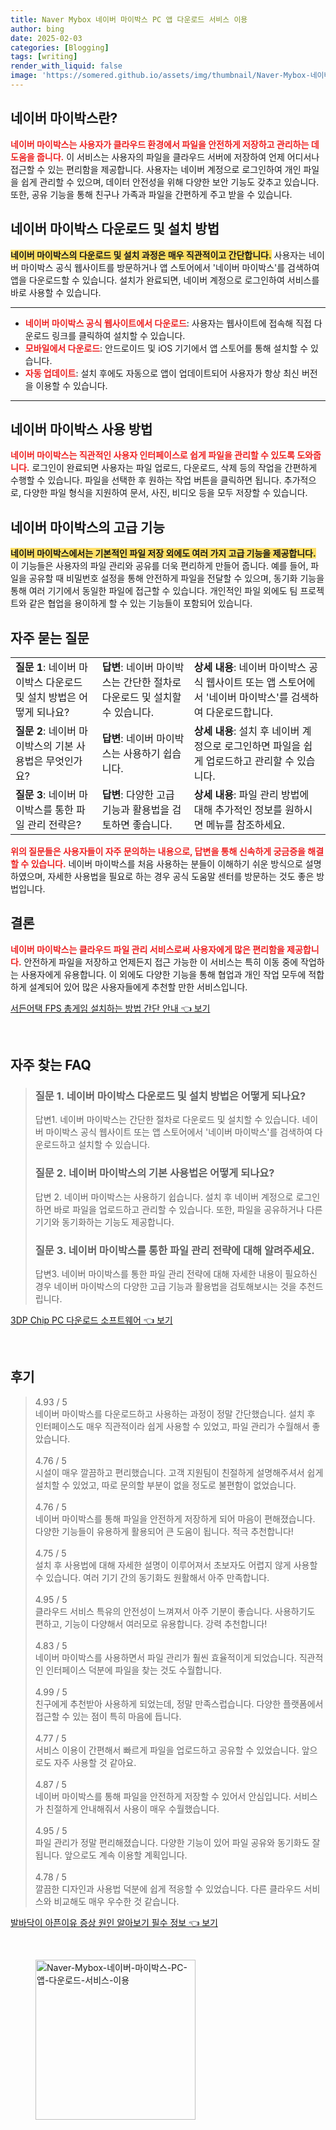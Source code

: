 ```yaml
---
title: Naver Mybox 네이버 마이박스 PC 앱 다운로드 서비스 이용
author: bing
date: 2025-02-03
categories: [Blogging]
tags: [writing]
render_with_liquid: false
image: 'https://somered.github.io/assets/img/thumbnail/Naver-Mybox-네이버-마이박스-PC-앱-다운로드-서비스-이용.webp'
---
```



<h2 id='네이버 마이박스란'>네이버 마이박스란?</h2>

<p><b><span style="color: #ee2323;">네이버 마이박스는 사용자가 클라우드 환경에서 파일을 안전하게 저장하고 관리하는 데 도움을 줍니다.</span></b> 이 서비스는 사용자의 파일을 클라우드 서버에 저장하여 언제 어디서나 접근할 수 있는 편리함을 제공합니다. 사용자는 네이버 계정으로 로그인하여 개인 파일을 쉽게 관리할 수 있으며, 데이터 안전성을 위해 다양한 보안 기능도 갖추고 있습니다. 또한, 공유 기능을 통해 친구나 가족과 파일을 간편하게 주고 받을 수 있습니다.</p>

<h2 id='네이버 마이박스 다운로드 및 설치 방법'>네이버 마이박스 다운로드 및 설치 방법</h2>

<p><b><span style="background-color: #ffe066;">네이버 마이박스의 다운로드 및 설치 과정은 매우 직관적이고 간단합니다.</span></b> 사용자는 네이버 마이박스 공식 웹사이트를 방문하거나 앱 스토어에서 '네이버 마이박스'를 검색하여 앱을 다운로드할 수 있습니다. 설치가 완료되면, 네이버 계정으로 로그인하여 서비스를 바로 사용할 수 있습니다.</p>

<hr />

<ul>
    <li><b><span style="color: #ee2323;">네이버 마이박스 공식 웹사이트에서 다운로드</span></b>: 사용자는 웹사이트에 접속해 직접 다운로드 링크를 클릭하여 설치할 수 있습니다.</li>
    <li><b><span style="color: #ee2323;">모바일에서 다운로드</span></b>: 안드로이드 및 iOS 기기에서 앱 스토어를 통해 설치할 수 있습니다.</li>
    <li><b><span style="color: #ee2323;">자동 업데이트</span></b>: 설치 후에도 자동으로 앱이 업데이트되어 사용자가 항상 최신 버전을 이용할 수 있습니다.</li>
</ul>

<hr />

<h2 id='네이버 마이박스 사용 방법'>네이버 마이박스 사용 방법</h2>

<p><b><span style="color: #ee2323;">네이버 마이박스는 직관적인 사용자 인터페이스로 쉽게 파일을 관리할 수 있도록 도와줍니다.</span></b> 로그인이 완료되면 사용자는 파일 업로드, 다운로드, 삭제 등의 작업을 간편하게 수행할 수 있습니다. 파일을 선택한 후 원하는 작업 버튼을 클릭하면 됩니다. 추가적으로, 다양한 파일 형식을 지원하여 문서, 사진, 비디오 등을 모두 저장할 수 있습니다.</p>

<h2 id='네이버 마이박스의 고급 기능'>네이버 마이박스의 고급 기능</h2>

<p><b><span style="background-color: #ffe066;">네이버 마이박스에서는 기본적인 파일 저장 외에도 여러 가지 고급 기능을 제공합니다.</span></b> 이 기능들은 사용자의 파일 관리와 공유를 더욱 편리하게 만들어 줍니다. 예를 들어, 파일을 공유할 때 비밀번호 설정을 통해 안전하게 파일을 전달할 수 있으며, 동기화 기능을 통해 여러 기기에서 동일한 파일에 접근할 수 있습니다. 개인적인 파일 외에도 팀 프로젝트와 같은 협업을 용이하게 할 수 있는 기능들이 포함되어 있습니다.</p>

<h2 id='자주 묻는 질문'>자주 묻는 질문</h2>

<table>
    <tr>
        <td><b>질문 1</b>: 네이버 마이박스 다운로드 및 설치 방법은 어떻게 되나요?</td>
        <td><b>답변</b>: 네이버 마이박스는 간단한 절차로 다운로드 및 설치할 수 있습니다.</td>
        <td><b>상세 내용</b>: 네이버 마이박스 공식 웹사이트 또는 앱 스토어에서 '네이버 마이박스'를 검색하여 다운로드합니다.</td>
    </tr>
    <tr>
        <td><b>질문 2</b>: 네이버 마이박스의 기본 사용법은 무엇인가요?</td>
        <td><b>답변</b>: 네이버 마이박스는 사용하기 쉽습니다.</td>
        <td><b>상세 내용</b>: 설치 후 네이버 계정으로 로그인하면 파일을 쉽게 업로드하고 관리할 수 있습니다.</td>
    </tr>
    <tr>
        <td><b>질문 3</b>: 네이버 마이박스를 통한 파일 관리 전략은?</td>
        <td><b>답변</b>: 다양한 고급 기능과 활용법을 검토하면 좋습니다.</td>
        <td><b>상세 내용</b>: 파일 관리 방법에 대해 추가적인 정보를 원하시면 메뉴를 참조하세요.</td>
    </tr>
</table>

<p><b><span style="color: #ee2323;">위의 질문들은 사용자들이 자주 문의하는 내용으로, 답변을 통해 신속하게 궁금증을 해결할 수 있습니다.</span></b> 네이버 마이박스를 처음 사용하는 분들이 이해하기 쉬운 방식으로 설명하였으며, 자세한 사용법을 필요로 하는 경우 공식 도움말 센터를 방문하는 것도 좋은 방법입니다.</p>

<h2 id='결론'>결론</h2>

<p><b><span style="color: #ee2323;">네이버 마이박스는 클라우드 파일 관리 서비스로써 사용자에게 많은 편리함을 제공합니다.</span></b> 안전하게 파일을 저장하고 언제든지 접근 가능한 이 서비스는 특히 이동 중에 작업하는 사용자에게 유용합니다. 이 외에도 다양한 기능을 통해 협업과 개인 작업 모두에 적합하게 설계되어 있어 많은 사용자들에게 추천할 만한 서비스입니다.</p>


<p><a class="click-button" title="서든어택 FPS 총게임 설치하는 방법 간단 안내" href="https://somered.github.io/posts/%EC%84%9C%EB%93%A0%EC%96%B4%ED%83%9D-FPS-%EC%B4%9D%EA%B2%8C%EC%9E%84-%EC%84%A4%EC%B9%98%ED%95%98%EB%8A%94-%EB%B0%A9%EB%B2%95-%EA%B0%84%EB%8B%A8-%EC%95%88%EB%82%B4/" rel="dofollow">서든어택 FPS 총게임 설치하는 방법 간단 안내 👈 보기</a></p><br>
<h2 id='자주_찾는_FAQ'>자주 찾는 FAQ</h2>
<div itemscope="" itemtype="https://schema.org/FAQPage"> 
<blockquote> 
<div itemscope="" itemprop="mainEntity" itemtype="https://schema.org/Question"> 
<h3 itemprop="name">질문 1. 네이버 마이박스 다운로드 및 설치 방법은 어떻게 되나요?</h3> 
<div itemscope="" itemprop="acceptedAnswer" itemtype="https://schema.org/Answer"> 
<span itemprop="text"> 
<p>답변1. 네이버 마이박스는 간단한 절차로 다운로드 및 설치할 수 있습니다. 네이버 마이박스 공식 웹사이트 또는 앱 스토어에서 '네이버 마이박스'를 검색하여 다운로드하고 설치할 수 있습니다.</p> 
</span> 
</div> 
</div> 

<div itemscope="" itemprop="mainEntity" itemtype="https://schema.org/Question"> 
<h3 itemprop="name">질문 2. 네이버 마이박스의 기본 사용법은 어떻게 되나요?</h3> 
<div itemscope="" itemprop="acceptedAnswer" itemtype="https://schema.org/Answer"> 
<span itemprop="text"> 
<p>답변 2. 네이버 마이박스는 사용하기 쉽습니다. 설치 후 네이버 계정으로 로그인하면 바로 파일을 업로드하고 관리할 수 있습니다. 또한, 파일을 공유하거나 다른 기기와 동기화하는 기능도 제공합니다.</p> 
</span> 
</div> 
</div> 

<div itemscope="" itemprop="mainEntity" itemtype="https://schema.org/Question"> 
<h3 itemprop="name">질문 3. 네이버 마이박스를 통한 파일 관리 전략에 대해 알려주세요.</h3> 
<div itemscope="" itemprop="acceptedAnswer" itemtype="https://schema.org/Answer"> 
<span itemprop="text"> 
<p>답변3. 네이버 마이박스를 통한 파일 관리 전략에 대해 자세한 내용이 필요하신 경우 네이버 마이박스의 다양한 고급 기능과 활용법을 검토해보시는 것을 추천드립니다.</p> 
</span> 
</div> 
</div> 
</blockquote> 
</div>
<p><a class="click-button" title="3DP Chip PC 다운로드 소프트웨어" href="https://somered.github.io/posts/3DP-Chip-PC-%EB%8B%A4%EC%9A%B4%EB%A1%9C%EB%93%9C-%EC%86%8C%ED%94%84%ED%8A%B8%EC%9B%A8%EC%96%B4/" rel="dofollow">3DP Chip PC 다운로드 소프트웨어 👈 보기</a></p><br>
<h2 id='후기'>후기</h2>
<div itemscope itemtype="https://schema.org/Product">
  <blockquote>
  <div itemprop="review" itemscope itemtype="https://schema.org/Review">
      <div itemprop="reviewRating" itemscope itemtype="https://schema.org/Rating"> <span itemprop="ratingValue">4.93</span> / <span itemprop="bestRating">5</span> </div>
      <span itemprop="reviewBody">네이버 마이박스를 다운로드하고 사용하는 과정이 정말 간단했습니다. 설치 후 인터페이스도 매우 직관적이라 쉽게 사용할 수 있었고, 파일 관리가 수월해서 좋았습니다.</span>
  </div>
  <br>
  <div itemprop="review" itemscope itemtype="https://schema.org/Review">
      <div itemprop="reviewRating" itemscope itemtype="https://schema.org/Rating"> <span itemprop="ratingValue">4.76</span> / <span itemprop="bestRating">5</span> </div>
      <span itemprop="reviewBody">시설이 매우 깔끔하고 편리했습니다. 고객 지원팀이 친절하게 설명해주셔서 쉽게 설치할 수 있었고, 따로 문의할 부분이 없을 정도로 불편함이 없었습니다.</span>
  </div>
  <br>
  <div itemprop="review" itemscope itemtype="https://schema.org/Review">
      <div itemprop="reviewRating" itemscope itemtype="https://schema.org/Rating"> <span itemprop="ratingValue">4.76</span> / <span itemprop="bestRating">5</span> </div>
      <span itemprop="reviewBody">네이버 마이박스를 통해 파일을 안전하게 저장하게 되어 마음이 편해졌습니다. 다양한 기능들이 유용하게 활용되어 큰 도움이 됩니다. 적극 추천합니다!</span>
  </div>
  <br>
  <div itemprop="review" itemscope itemtype="https://schema.org/Review">
      <div itemprop="reviewRating" itemscope itemtype="https://schema.org/Rating"> <span itemprop="ratingValue">4.75</span> / <span itemprop="bestRating">5</span> </div>
      <span itemprop="reviewBody">설치 후 사용법에 대해 자세한 설명이 이루어져서 초보자도 어렵지 않게 사용할 수 있습니다. 여러 기기 간의 동기화도 원활해서 아주 만족합니다.</span>
  </div>
  <br>
  <div itemprop="review" itemscope itemtype="https://schema.org/Review">
      <div itemprop="reviewRating" itemscope itemtype="https://schema.org/Rating"> <span itemprop="ratingValue">4.95</span> / <span itemprop="bestRating">5</span> </div>
      <span itemprop="reviewBody">클라우드 서비스 특유의 안전성이 느껴져서 아주 기분이 좋습니다. 사용하기도 편하고, 기능이 다양해서 여러모로 유용합니다. 강력 추천합니다!</span>
  </div>
  <br>
  <div itemprop="review" itemscope itemtype="https://schema.org/Review">
      <div itemprop="reviewRating" itemscope itemtype="https://schema.org/Rating"> <span itemprop="ratingValue">4.83</span> / <span itemprop="bestRating">5</span> </div>
      <span itemprop="reviewBody">네이버 마이박스를 사용하면서 파일 관리가 훨씬 효율적이게 되었습니다. 직관적인 인터페이스 덕분에 파일을 찾는 것도 수월합니다.</span>
  </div>
  <br>
  <div itemprop="review" itemscope itemtype="https://schema.org/Review">
      <div itemprop="reviewRating" itemscope itemtype="https://schema.org/Rating"> <span itemprop="ratingValue">4.99</span> / <span itemprop="bestRating">5</span> </div>
      <span itemprop="reviewBody">친구에게 추천받아 사용하게 되었는데, 정말 만족스럽습니다. 다양한 플랫폼에서 접근할 수 있는 점이 특히 마음에 듭니다.</span>
  </div>
  <br>
  <div itemprop="review" itemscope itemtype="https://schema.org/Review">
      <div itemprop="reviewRating" itemscope itemtype="https://schema.org/Rating"> <span itemprop="ratingValue">4.77</span> / <span itemprop="bestRating">5</span> </div>
      <span itemprop="reviewBody">서비스 이용이 간편해서 빠르게 파일을 업로드하고 공유할 수 있었습니다. 앞으로도 자주 사용할 것 같아요.</span>
  </div>
  <br>
  <div itemprop="review" itemscope itemtype="https://schema.org/Review">
      <div itemprop="reviewRating" itemscope itemtype="https://schema.org/Rating"> <span itemprop="ratingValue">4.87</span> / <span itemprop="bestRating">5</span> </div>
      <span itemprop="reviewBody">네이버 마이박스를 통해 파일을 안전하게 저장할 수 있어서 안심입니다. 서비스가 친절하게 안내해줘서 사용이 매우 수월했습니다.</span>
  </div>
  <br>
  <div itemprop="review" itemscope itemtype="https://schema.org/Review">
      <div itemprop="reviewRating" itemscope itemtype="https://schema.org/Rating"> <span itemprop="ratingValue">4.95</span> / <span itemprop="bestRating">5</span> </div>
      <span itemprop="reviewBody">파일 관리가 정말 편리해졌습니다. 다양한 기능이 있어 파일 공유와 동기화도 잘 됩니다. 앞으로도 계속 이용할 계획입니다.</span>
  </div>
  <br>
  <div itemprop="review" itemscope itemtype="https://schema.org/Review">
      <div itemprop="reviewRating" itemscope itemtype="https://schema.org/Rating"> <span itemprop="ratingValue">4.78</span> / <span itemprop="bestRating">5</span> </div>
      <span itemprop="reviewBody">깔끔한 디자인과 사용법 덕분에 쉽게 적응할 수 있었습니다. 다른 클라우드 서비스와 비교해도 매우 우수한 것 같습니다.</span>
  </div>
  </blockquote>
</div>
<p><a class="click-button" title="발바닥이 아픈이유 증상 원인 알아보기 필수 정보" href="https://somered.github.io/posts/%EB%B0%9C%EB%B0%94%EB%8B%A5%EC%9D%B4-%EC%95%84%ED%94%88%EC%9D%B4%EC%9C%A0-%EC%A6%9D%EC%83%81-%EC%9B%90%EC%9D%B8-%EC%95%8C%EC%95%84%EB%B3%B4%EA%B8%B0-%ED%95%84%EC%88%98-%EC%A0%95%EB%B3%B4/" rel="dofollow">발바닥이 아픈이유 증상 원인 알아보기 필수 정보 👈 보기</a></p><br>
<figure class="image"><img src="https://somered.github.io/assets/img/thumbnail/Naver-Mybox-네이버-마이박스-PC-앱-다운로드-서비스-이용.webp" alt="Naver-Mybox-네이버-마이박스-PC-앱-다운로드-서비스-이용" width="256" height="256"></figure>